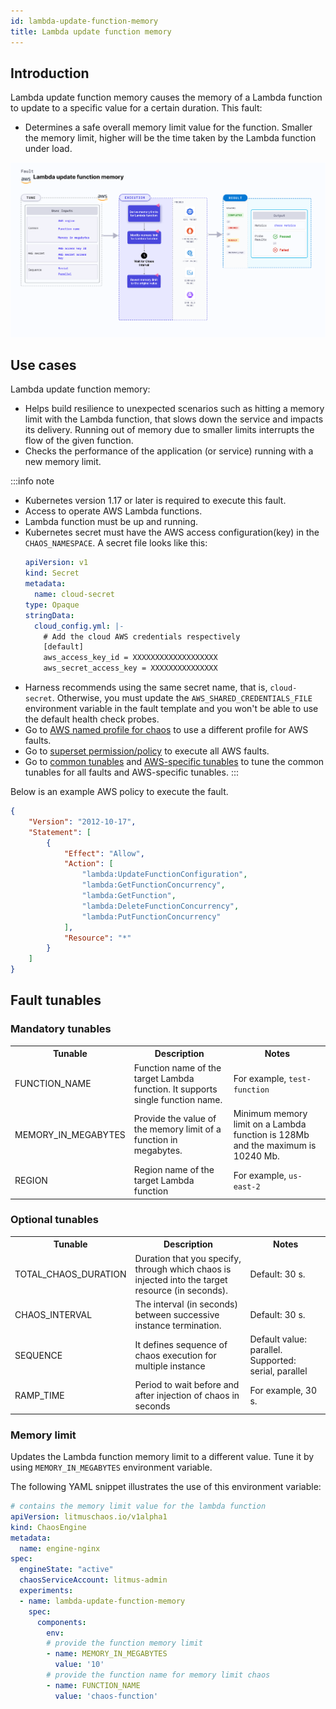```yaml
---
id: lambda-update-function-memory
title: Lambda update function memory
---
```

## Introduction

Lambda update function memory causes the memory of a Lambda function to update to a specific value for a certain duration. This fault:
- Determines a safe overall memory limit value for the function. Smaller the memory limit, higher will be the time taken by the Lambda function under load.


![Lambda Update Function Memory](./static/images/lambda-update-function-memory.png)

## Use cases
Lambda update function memory:
- Helps build resilience to unexpected scenarios such as hitting a memory limit with the Lambda function, that slows down the service and impacts its delivery. Running out of memory due to smaller limits interrupts the flow of the given function.
- Checks the performance of the application (or service) running with a new memory limit.

:::info note
- Kubernetes version 1.17 or later is required to execute this fault.
- Access to operate AWS Lambda functions.
- Lambda function must be up and running.
- Kubernetes secret must have the AWS access configuration(key) in the `CHAOS_NAMESPACE`. A secret file looks like this:
  ```yaml
  apiVersion: v1
  kind: Secret
  metadata:
    name: cloud-secret
  type: Opaque
  stringData:
    cloud_config.yml: |-
      # Add the cloud AWS credentials respectively
      [default]
      aws_access_key_id = XXXXXXXXXXXXXXXXXXX
      aws_secret_access_key = XXXXXXXXXXXXXXX
  ```
- Harness recommends using the same secret name, that is, `cloud-secret`. Otherwise, you must update the `AWS_SHARED_CREDENTIALS_FILE` environment variable in the fault template and you won't be able to use the default health check probes. 
- Go to [AWS named profile for chaos](./security-configurations/aws-switch-profile.md) to use a different profile for AWS faults.
- Go to [superset permission/policy](./security-configurations/policy-for-all-aws-faults.md) to execute all AWS faults.
- Go to [common tunables](../common-tunables-for-all-faults) and [AWS-specific tunables](./aws-fault-tunables) to tune the common tunables for all faults and AWS-specific tunables.
:::


Below is an example AWS policy to execute the fault.

```json
{
    "Version": "2012-10-17",
    "Statement": [
        {
            "Effect": "Allow",
            "Action": [
                "lambda:UpdateFunctionConfiguration",
                "lambda:GetFunctionConcurrency",
                "lambda:GetFunction",
                "lambda:DeleteFunctionConcurrency",
                "lambda:PutFunctionConcurrency"
            ],
            "Resource": "*"
        }
    ]
}
```


## Fault tunables

   <h3>Mandatory tunables</h3>
    <table>
      <tr>
        <th> Tunable </th>
        <th> Description </th>
        <th> Notes </th>
      </tr>
      <tr>
        <td> FUNCTION_NAME </td>
        <td> Function name of the target Lambda function. It supports single function name.</td>
        <td> For example, <code>test-function</code> </td>
      </tr>
      <tr>
        <td> MEMORY_IN_MEGABYTES </td>
        <td> Provide the value of the memory limit of a function in megabytes.</td>
        <td> Minimum memory limit on a Lambda function is 128Mb and the maximum is 10240 Mb. </td>
      </tr>
      <tr>
        <td> REGION </td>
        <td> Region name of the target Lambda function</td>
        <td> For example, <code>us-east-2</code> </td>
      </tr>
    </table>
    <h3>Optional tunables</h3>
    <table>
      <tr>
        <th> Tunable </th>
        <th> Description </th>
        <th> Notes </th>
      </tr>
      <tr>
        <td> TOTAL_CHAOS_DURATION </td>
        <td> Duration that you specify, through which chaos is injected into the target resource (in seconds). </td>
        <td> Default: 30 s. </td>
      </tr>
      <tr>
        <td> CHAOS_INTERVAL </td>
        <td> The interval (in seconds) between successive instance termination.</td>
        <td> Default: 30 s. </td>
      </tr>
      <tr>
        <td> SEQUENCE </td>
        <td> It defines sequence of chaos execution for multiple instance</td>
        <td> Default value: parallel. Supported: serial, parallel </td>
      </tr>
      <tr>
        <td> RAMP_TIME </td>
        <td> Period to wait before and after injection of chaos in seconds </td>
        <td> For example, 30 s. </td>
      </tr>
    </table>


### Memory limit

Updates the Lambda function memory limit to a different value. Tune it by using `MEMORY_IN_MEGABYTES` environment variable.

The following YAML snippet illustrates the use of this environment variable:

[embedmd]:# (./static/manifests/lambda-update-function-memory/function-memory.yaml yaml)
```yaml
# contains the memory limit value for the lambda function
apiVersion: litmuschaos.io/v1alpha1
kind: ChaosEngine
metadata:
  name: engine-nginx
spec:
  engineState: "active"
  chaosServiceAccount: litmus-admin
  experiments:
  - name: lambda-update-function-memory
    spec:
      components:
        env:
        # provide the function memory limit
        - name: MEMORY_IN_MEGABYTES
          value: '10'
        # provide the function name for memory limit chaos
        - name: FUNCTION_NAME
          value: 'chaos-function'
```
